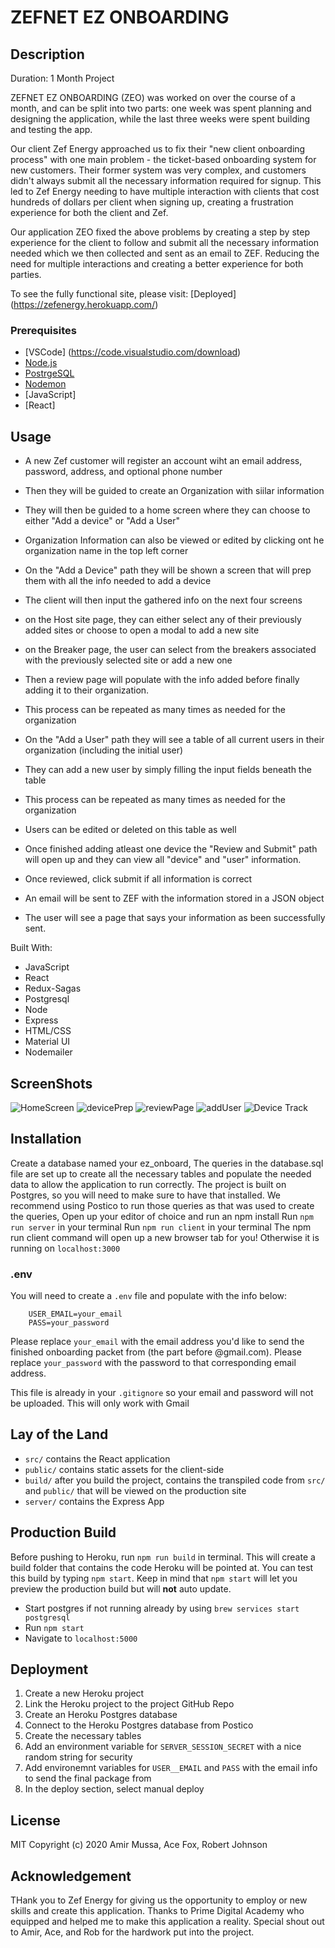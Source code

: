 # ZEFNET EZ ONBOARDING

## Description
Duration: 1 Month Project

ZEFNET EZ ONBOARDING (ZEO) was worked on over the course of a month, and can be split into two parts: one week was spent planning and designing the application, while the last three weeks were spent building and testing the app. 

Our client Zef Energy approached us to fix their "new client onboarding process" with one main problem - the ticket-based onboarding system for new customers. Their former system was very complex, and customers didn't always submit all the necessary information required for signup. This led to Zef Energy needing to have multiple interaction with clients that cost hundreds of dollars per client when signing up, creating a frustration experience for both the client and Zef. 

Our application ZEO fixed the above problems by creating a step by step experience for the client to follow and submit all the necessary information needed which we then collected and sent as an email to ZEF. Reducing the need for multiple interactions and creating a better experience for both parties.

To see the fully functional site, please visit: [Deployed] (https://zefenergy.herokuapp.com/)

### Prerequisites

- [VSCode] (https://code.visualstudio.com/download)
- [Node.js](https://nodejs.org/en/)
- [PostrgeSQL](https://www.postgresql.org/)
- [Nodemon](https://nodemon.io/)
- [JavaScript]
- [React]

## Usage

- A new Zef customer will register an account wiht an email address, password, address, and optional phone number
- Then they will be guided to create an Organization with siilar information
- They will then be guided to a home screen where they can choose to either "Add a device" or "Add a User"
- Organization Information can also be viewed or edited by clicking ont he organization name in the top left corner

- On the "Add a Device" path they will be shown a screen that will prep them with all the info needed to add a device
- The client will then input the gathered info on the next four screens
- on the Host site page, they can either select any of their previously added sites or choose to open a modal to add a new site
- on the Breaker page, the user can select from the breakers associated with the previously selected site or add a new one
- Then a review page will populate with the info added before finally adding it to their organization.
- This process can be repeated as many times as needed for the organization

- On the "Add a User" path they will see a table of all current users in their organization (including the initial user)
- They can add a new user by simply filling the input fields beneath the table
- This process can be repeated as many times as needed for the organization
- Users can be edited or deleted on this table as well

- Once finished adding atleast one device the "Review and Submit" path will open up and they can view all "device" and "user" information.
- Once reviewed, click submit if all information is correct
- An email will be sent to ZEF with the information stored in a JSON object
- The user will see a page that says your information as been successfully sent. 

Built With:
- JavaScript
- React
- Redux-Sagas
- Postgresql
- Node
- Express
- HTML/CSS
- Material UI
- Nodemailer

## ScreenShots

![HomeScreen](/images/homeScreen.jpeg)
![devicePrep](/images/devicePrep.png)
![reviewPage](/images/reviewPage.png)
![addUser](/images/addUser.gif)
![Device Track](/images/AddDevice.gif)

## Installation
Create a database named your ez_onboard,
The queries in the database.sql file are set up to create all the necessary tables and populate the needed data to allow the application to run correctly. The project is built on Postgres, so you will need to make sure to have that installed. We recommend using Postico to run those queries as that was used to create the queries,
Open up your editor of choice and run an npm install
Run `npm run server` in your terminal
Run `npm run client` in your terminal
The npm run client command will open up a new browser tab for you!
Otherwise it is running on `localhost:3000`

### .env
You will need to create a `.env` file and populate with the info below: 
            
        USER_EMAIL=your_email
        PASS=your_password

Please replace `your_email` with the email address you'd like to send the finished onboarding packet from (the part before @gmail.com).
Please replace `your_password` with the password to that corresponding email address.

This file is already in your `.gitignore` so your email and password will not be uploaded.
This will only work with Gmail

## Lay of the Land

* `src/` contains the React application
* `public/` contains static assets for the client-side
* `build/` after you build the project, contains the transpiled code from `src/` and `public/` that will be viewed on the production site
* `server/` contains the Express App

## Production Build

Before pushing to Heroku, run `npm run build` in terminal. This will create a build folder that contains the code Heroku will be pointed at. You can test this build by typing `npm start`. Keep in mind that `npm start` will let you preview the production build but will **not** auto update.

* Start postgres if not running already by using `brew services start postgresql`
* Run `npm start`
* Navigate to `localhost:5000`

## Deployment

1. Create a new Heroku project
2. Link the Heroku project to the project GitHub Repo
3. Create an Heroku Postgres database
4. Connect to the Heroku Postgres database from Postico
5. Create the necessary tables
6. Add an environment variable for `SERVER_SESSION_SECRET` with a nice random string for security
7. Add environemnt variables for `USER__EMAIL` and `PASS` with the email info to send the final package from 
8. In the deploy section, select manual deploy

## License
MIT Copyright (c) 2020 Amir Mussa, Ace Fox, Robert Johnson

## Acknowledgement
THank you to Zef Energy for giving us the opportunity to employ or new skills and create this application.
Thanks to Prime Digital Academy who equipped and helped me to make this application a reality. 
Special shout out to Amir, Ace, and Rob for the hardwork put into the project.